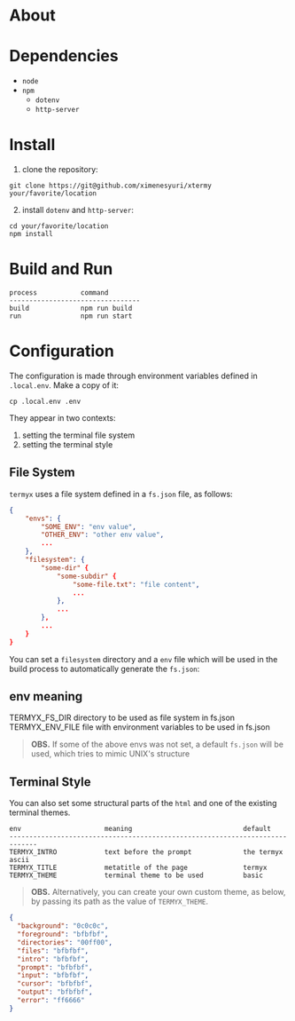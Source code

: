 # About

# Dependencies

- `node`
- `npm` 
    - `dotenv`
    - `http-server`

# Install

1. clone the repository:
```
git clone https://git@github.com/ximenesyuri/xtermy your/favorite/location
```
2. install `dotenv` and `http-server`:
```
cd your/favorite/location
npm install
```

# Build and  Run

```
process           command
---------------------------------
build             npm run build
run               npm run start
```

# Configuration

The configuration is made through environment variables defined in `.local.env`. Make a copy of it:
```
cp .local.env .env
```

They appear in two contexts:

1. setting the terminal file system
2. setting the terminal style

## File System

`termyx` uses a file system defined in a `fs.json` file, as follows:

```json
{
    "envs": {
        "SOME_ENV": "env value",
        "OTHER_ENV": "other env value",
        ...
    },
    "filesystem": {
        "some-dir" {
            "some-subdir" {
                "some-file.txt": "file content",
                ...
            },
            ...
        },
        ...
    }
}
```

You can set a `filesystem` directory and a `env` file which will be used in the build process to automatically generate the `fs.json`:

env                     meaning                            
-----------------------------------------------------------------------------------
TERMYX_FS_DIR           directory to be used as file system in fs.json 
TERMYX_ENV_FILE         file with environment variables to be used in fs.json


> **OBS.** If some of the above envs was not set, a default `fs.json` will be used, which tries to mimic UNIX's structure

## Terminal Style

You can also set some structural parts of the `html` and one of the existing terminal themes.

```
env                     meaning                            default
-----------------------------------------------------------------------------
TERMYX_INTRO            text before the prompt             the termyx ascii
TERMYX_TITLE            metatitle of the page              termyx
TERMYX_THEME            terminal theme to be used          basic
```

> **OBS.** Alternatively, you can create your own custom theme, as below, by passing its path as the value of `TERMYX_THEME`.

```json
{
  "background": "0c0c0c",
  "foreground": "bfbfbf",
  "directories": "00ff00",
  "files": "bfbfbf",
  "intro": "bfbfbf",
  "prompt": "bfbfbf",
  "input": "bfbfbf",
  "cursor": "bfbfbf",
  "output": "bfbfbf",
  "error": "ff6666"
}
```
